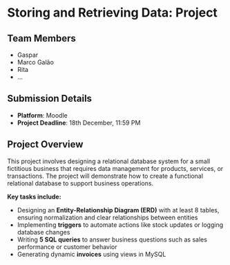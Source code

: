 # Storing and Retrieving Data: Project

## Team Members
- Gaspar
- Marco Galão
- Rita
- ...

## Submission Details
- **Platform**: Moodle
- **Project Deadline**: 18th December, 11:59 PM

## Project Overview
This project involves designing a relational database system for a small fictitious business that requires data management for products, services, or transactions. The project will demonstrate how to create a functional relational database to support business operations.

**Key tasks include:**
- Designing an **Entity-Relationship Diagram (ERD)** with at least 8 tables, ensuring normalization and clear relationships between entities
- Implementing **triggers** to automate actions like stock updates or logging database changes
- Writing **5 SQL queries** to answer business questions such as sales performance or customer behavior
- Generating dynamic **invoices** using views in MySQL
